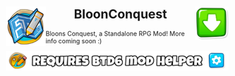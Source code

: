 <h1 align="center">
<a href="https://github.com/Ragundah/BloonConquest/releases/latest/download/BloonConquest.dll">
    <img align="left" alt="Icon" height="90" src="Icon.png">
    <img align="right" alt="Download" height="75" src="https://raw.githubusercontent.com/gurrenm3/BTD-Mod-Helper/master/BloonsTD6%20Mod%20Helper/Resources/DownloadBtn.png">
</a>
BloonConquest
</h1>

Bloons Conquest, a Standalone RPG Mod!
More info coming soon :)

[![Requires BTD6 Mod Helper](https://raw.githubusercontent.com/gurrenm3/BTD-Mod-Helper/master/banner.png)](https://github.com/gurrenm3/BTD-Mod-Helper#readme)
